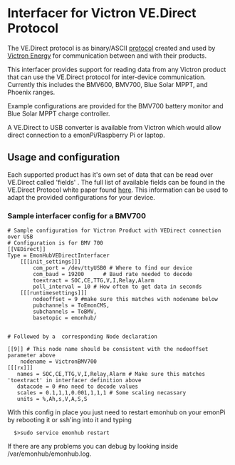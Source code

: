 # Interfacer for Victron VE.Direct Protocol

The VE.Direct protocol is as binary/ASCII [protocol](https://www.victronenergy.com/live/vedirect_protocol:faq) created and used by [Victron Energy](https://www.victronenergy.com/) for communication between and with their products.

This interfacer provides support for reading data from any Victron product that can use the VE.Direct protocol for inter-device communication. Currently this includes the BMV600, BMV700, Blue Solar MPPT, and Phoenix ranges.

Example configurations are provided for the BMV700 battery monitor and Blue Solar MPPT charge controller.

A VE.Direct to USB converter is available from Victron which would allow direct connection to a emonPi/Raspberry Pi or laptop.

## Usage and configuration

Each supported product has it's own set of data that can be read over VE.Direct called 'fields' . The full list of available fields can be found in the VE.Direct Protocol white paper found [here](https://www.victronenergy.com/support-and-downloads/whitepapers). This information can be used to adapt the provided configurations for your device.

### Sample interfacer config for a BMV700
    # Sample configuration for Victron Product with VEDirect connection over USB
    # Configuration is for BMV 700
    [[VEDirect]]
    Type = EmonHubVEDirectInterfacer
        [[[init_settings]]]
            com_port = /dev/ttyUSB0 # Where to find our device
            com_baud = 19200      # Baud rate needed to decode
            toextract = SOC,CE,TTG,V,I,Relay,Alarm
            poll_interval = 10 # How often to get data in seconds
        [[[runtimesettings]]]
            nodeoffset = 9 #make sure this matches with nodename below
            pubchannels = ToEmonCMS,
            subchannels = ToBMV,
            basetopic = emonhub/


    # Followed by a  corresponding Node declaration

    [[9]] # This node name should be consistent with the nodeoffset parameter above
        nodename = VictronBMV700
    [[[rx]]]
       names = SOC,CE,TTG,V,I,Relay,Alarm # Make sure this matches 'toextract' in interfacer definition above
       datacode = 0 #no need to decode values
       scales = 0.1,1,1,0.001,1,1,1 # Some scaling necassary
       units = %,Ah,s,V,A,S,S


With this config in place you just need to restart emonhub on your emonPi by rebooting it or ssh'ing into it and typing

      $>sudo service emonhub restart

If there are any problems you can debug by looking inside /var/emonhub/emonhub.log.
